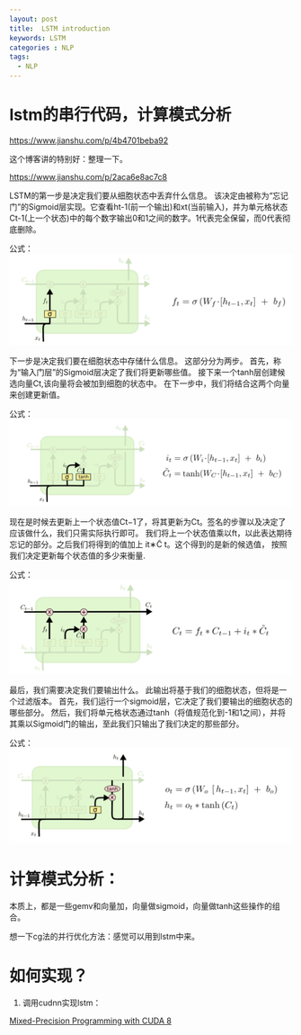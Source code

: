 ```yaml
---
layout: post
title:  LSTM introduction
keywords: LSTM
categories : NLP
tags:
  - NLP
---
```


# lstm的串行代码，计算模式分析

https://www.jianshu.com/p/4b4701beba92



这个博客讲的特别好：整理一下。

https://www.jianshu.com/p/2aca6e8ac7c8


LSTM的第一步是决定我们要从细胞状态中丢弃什么信息。 该决定由被称为“忘记门”的Sigmoid层实现。它查看ht-1(前一个输出)和xt(当前输入)，并为单元格状态Ct-1(上一个状态)中的每个数字输出0和1之间的数字。1代表完全保留，而0代表彻底删除。

公式：  ![](/images/NLP/lstm-1.png)


下一步是决定我们要在细胞状态中存储什么信息。 这部分分为两步。 首先，称为“输入门层”的Sigmoid层决定了我们将更新哪些值。 接下来一个tanh层创建候选向量Ct,该向量将会被加到细胞的状态中。 在下一步中，我们将结合这两个向量来创建更新值。

公式：  ![](/images/NLP/lstm-2.png)



现在是时候去更新上一个状态值Ct−1了，将其更新为Ct。签名的步骤以及决定了应该做什么，我们只需实际执行即可。
我们将上一个状态值乘以ft，以此表达期待忘记的部分。之后我们将得到的值加上 it∗C̃ t。这个得到的是新的候选值， 按照我们决定更新每个状态值的多少来衡量.

公式：  ![](/images/NLP/lstm-3.png)



最后，我们需要决定我们要输出什么。 此输出将基于我们的细胞状态，但将是一个过滤版本。 首先，我们运行一个sigmoid层，它决定了我们要输出的细胞状态的哪些部分。 然后，我们将单元格状态通过tanh（将值规范化到-1和1之间），并将其乘以Sigmoid门的输出，至此我们只输出了我们决定的那些部分。

公式：  ![](/images/NLP/lstm-4.png)


# 计算模式分析：

本质上，都是一些gemv和向量加，向量做sigmoid，向量做tanh这些操作的组合。

想一下cg法的并行优化方法：感觉可以用到lstm中来。



# 如何实现？

1. 调用cudnn实现lstm：

[Mixed-Precision Programming with CUDA 8](https://devblogs.nvidia.com/parallelforall/mixed-precision-programming-cuda-8/)





